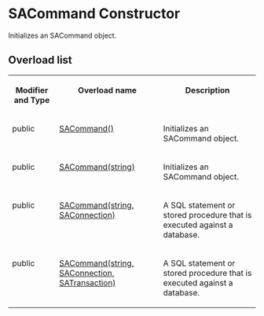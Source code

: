 <!-- loio3c0fddf56c5f1014891fcaaef6a381c0 -->

# SACommand Constructor

Initializes an SACommand object.



## Overload list


<table>
<tr>
<th valign="top">

Modifier and Type



</th>
<th valign="top">

Overload name



</th>
<th valign="top">

Description



</th>
</tr>
<tr>
<td valign="top">

public



</td>
<td valign="top">

 [SACommand\(\)](sacommand-constructor-3c0faef.md) 



</td>
<td valign="top">

Initializes an SACommand object.



</td>
</tr>
<tr>
<td valign="top">

public



</td>
<td valign="top">

 [SACommand\(string\)](sacommand-string-constructor-3c0fb75.md) 



</td>
<td valign="top">

Initializes an SACommand object.



</td>
</tr>
<tr>
<td valign="top">

public



</td>
<td valign="top">

 [SACommand\(string, SAConnection\)](sacommand-string-saconnection-constructor-3c0fbf5.md) 



</td>
<td valign="top">

A SQL statement or stored procedure that is executed against a database.



</td>
</tr>
<tr>
<td valign="top">

public



</td>
<td valign="top">

 [SACommand\(string, SAConnection, SATransaction\)](sacommand-string-saconnection-satransaction-constructor-3c0fc6e.md) 



</td>
<td valign="top">

A SQL statement or stored procedure that is executed against a database.



</td>
</tr>
</table>

